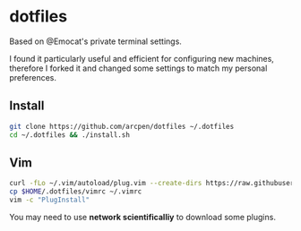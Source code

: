 # dotfiles

Based on @Emocat's private terminal settings.

I found it particularly useful and efficient for configuring new machines, therefore I forked it and changed some settings to match my personal preferences.

## Install

```bash
git clone https://github.com/arcpen/dotfiles ~/.dotfiles
cd ~/.dotfiles && ./install.sh
```

## Vim

```bash
curl -fLo ~/.vim/autoload/plug.vim --create-dirs https://raw.githubusercontent.com/junegunn/vim-plug/master/plug.vim
cp $HOME/.dotfiles/vimrc ~/.vimrc
vim -c "PlugInstall"
```

You may need to use **network scientificalliy** to download some plugins.
